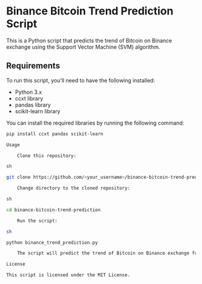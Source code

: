 # Binance Bitcoin Trend Prediction Script

This is a Python script that predicts the trend of Bitcoin on Binance exchange using the Support Vector Machine (SVM) algorithm.

## Requirements

To run this script, you'll need to have the following installed:

- Python 3.x
- ccxt library
- pandas library
- scikit-learn library

You can install the required libraries by running the following command:

```sh
pip install ccxt pandas scikit-learn

Usage

    Clone this repository:

sh

git clone https://github.com/<your_username>/binance-bitcoin-trend-prediction.git

    Change directory to the cloned repository:

sh

cd binance-bitcoin-trend-prediction

    Run the script:

sh

python binance_trend_prediction.py

    The script will predict the trend of Bitcoin on Binance exchange for the next 5 minutes and output the probability of the trend being up or down. If the probability of the trend being up or down is greater than or equal to 70%, the script will record the current Bitcoin price and the highest and lowest prices over the next 5 minutes in a CSV file named result.csv.

License

This script is licensed under the MIT License.

